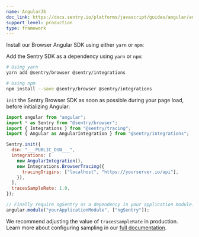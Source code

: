 ```yaml
---
name: AngularJS
doc_link: https://docs.sentry.io/platforms/javascript/guides/angular/angular1/
support_level: production
type: framework
---
```


Install our Browser Angular SDK using either `yarn` or `npm`:

Add the Sentry SDK as a dependency using `yarn` or `npm`:

```bash
# Using yarn
yarn add @sentry/browser @sentry/integrations

# Using npm
npm install --save @sentry/browser @sentry/integrations
```

`init` the Sentry Browser SDK as soon as possible during your page load, before initializing Angular:

```javascript
import angular from "angular";
import * as Sentry from "@sentry/browser";
import { Integrations } from "@sentry/tracing";
import { Angular as AngularIntegration } from "@sentry/integrations";

Sentry.init({
  dsn: "___PUBLIC_DSN___",
  integrations: [
    new AngularIntegration(),
    new Integrations.BrowserTracing({
      tracingOrigins: ["localhost", "https://yourserver.io/api"],
    }),
  ],
  tracesSampleRate: 1.0,
});

// Finally require ngSentry as a dependency in your application module.
angular.module("yourApplicationModule", ["ngSentry"]);
```

We recommend adjusting the value of `tracesSampleRate` in production. Learn more about configuring sampling in our [full documentation](https://docs.sentry.io/platforms/javascript/performance/sampling/).

